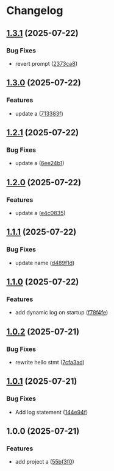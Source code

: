# Changelog

## [1.3.1](https://github.com/simenkristoffers1/release-please/compare/project-a@v1.3.0...project-a@v1.3.1) (2025-07-22)


### Bug Fixes

* revert prompt ([2373ca8](https://github.com/simenkristoffers1/release-please/commit/2373ca885e72a571d2d381c0151490361c8e94cd))

## [1.3.0](https://github.com/simenkristoffers1/release-please/compare/project-a@v1.2.1...project-a@v1.3.0) (2025-07-22)


### Features

* update a ([713383f](https://github.com/simenkristoffers1/release-please/commit/713383fa106313e58203b543aa409aa6a51ed2a1))

## [1.2.1](https://github.com/simenkristoffers1/release-please/compare/project-a@v1.2.0...project-a@v1.2.1) (2025-07-22)


### Bug Fixes

* update a ([6ee24b1](https://github.com/simenkristoffers1/release-please/commit/6ee24b1ddf12f101ae653d3c6302f72c2eec62c9))

## [1.2.0](https://github.com/simenkristoffers1/release-please/compare/project-a@v1.1.1...project-a@v1.2.0) (2025-07-22)


### Features

* update a ([e4c0835](https://github.com/simenkristoffers1/release-please/commit/e4c08358d6f9344b218009394c71f92da05553a0))

## [1.1.1](https://github.com/simenkristoffers1/release-please/compare/project-a-v1.1.0...project-a@v1.1.1) (2025-07-22)


### Bug Fixes

* update name ([d489f1d](https://github.com/simenkristoffers1/release-please/commit/d489f1d8d46888e9c2412597473d517ce8cfef9a))

## [1.1.0](https://github.com/simenkristoffers1/release-please/compare/project-a-v1.0.2...project-a-v1.1.0) (2025-07-22)


### Features

* add dynamic log on startup ([f78f4fe](https://github.com/simenkristoffers1/release-please/commit/f78f4fef3c2ea2a81a6cda6d6e00365ea2c43d3a))

## [1.0.2](https://github.com/simenkristoffers1/release-please/compare/project-a-v1.0.1...project-a-v1.0.2) (2025-07-21)


### Bug Fixes

* rewrite hello stmt ([7cfa3ad](https://github.com/simenkristoffers1/release-please/commit/7cfa3ad3509be1d68b739a7103225d20b7a881e1))

## [1.0.1](https://github.com/simenkristoffers1/release-please/compare/project-a-v1.0.0...project-a-v1.0.1) (2025-07-21)


### Bug Fixes

* Add log statement ([144e94f](https://github.com/simenkristoffers1/release-please/commit/144e94fae1f242d1f76fbce5e1b135b4b4ac09b1))

## 1.0.0 (2025-07-21)


### Features

* add project a ([55bf3f0](https://github.com/simenkristoffers1/release-please/commit/55bf3f07849584259c9296b2bbf8aa91fb0c0a9c))
